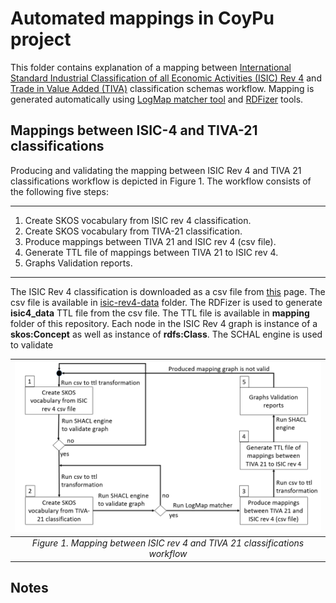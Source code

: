 # Automated mappings in CoyPu project

This folder contains explanation of a mapping between 
[International Standard Industrial Classification of all Economic Activities (ISIC) Rev 4](https://www.fao.org/statistics/caliper/tools/download/en) and 
[Trade in Value Added (TIVA)](https://www.oecd.org/sti/ind/measuring-trade-in-value-added.htm) classification schemas workflow. 
Mapping is generated automatically using [LogMap matcher tool](https://git.tib.eu/terminology/sandbox/logmap-matcher) and [RDFizer](https://github.com/SDM-TIB/SDM-RDFizer) tools.

## Mappings between ISIC-4 and TIVA-21 classifications

Producing and validating the mapping between ISIC Rev 4 and TIVA 21 classifications workflow is depicted in Figure 1. 
The workflow consists of the following five steps: 

---
1. Create SKOS vocabulary from ISIC rev 4 classification.
2. Create SKOS vocabulary from TIVA-21 classification.
3. Produce mappings between TIVA 21 and ISIC rev 4 (csv file).
4. Generate TTL file of mappings between TIVA 21 to ISIC rev 4.
5. Graphs Validation reports.
---

The ISIC Rev 4 classification is downloaded as a csv file from [this](https://www.fao.org/statistics/caliper/tools/download/en) page. 
The csv file is available in [isic-rev4-data](https://gitlab.com/coypu-project/coy-ontology/-/tree/93-automated-mappings-between-isic4-and-tiva/ontology/mapping/logmap-mappings/isic-rev4-data?ref_type=heads) folder.
The RDFizer is used to generate **isic4_data**  TTL file from the csv file. The TTL file is available in **mapping** folder of this repository. 
Each node in the ISIC Rev 4 graph is instance of a **skos:Concept** as well as instance of **rdfs:Class**. The SCHAL engine is used to validate


 
| ![Mapping workflow](workflow-of-producing-mappings-between-tiva21-and-isic4.png) | 
|:--:| 
| *Figure 1. Mapping between ISIC rev 4 and TIVA 21 classifications workflow* |


## Notes